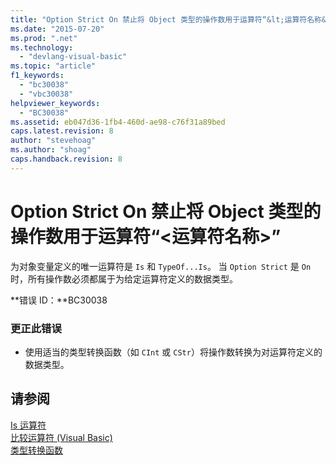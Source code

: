 ```yaml
---
title: "Option Strict On 禁止将 Object 类型的操作数用于运算符“&lt;运算符名称&gt;” | Microsoft Docs"
ms.date: "2015-07-20"
ms.prod: ".net"
ms.technology: 
  - "devlang-visual-basic"
ms.topic: "article"
f1_keywords: 
  - "bc30038"
  - "vbc30038"
helpviewer_keywords: 
  - "BC30038"
ms.assetid: eb047d36-1fb4-460d-ae98-c76f31a89bed
caps.latest.revision: 8
author: "stevehoag"
ms.author: "shoag"
caps.handback.revision: 8
---
```

# Option Strict On 禁止将 Object 类型的操作数用于运算符“&lt;运算符名称&gt;”
为对象变量定义的唯一运算符是 `Is` 和 `TypeOf...Is`。 当 `Option Strict` 是 `On` 时，所有操作数必须都属于为给定运算符定义的数据类型。  
  
 **错误 ID：**BC30038  
  
### 更正此错误  
  
-   使用适当的类型转换函数（如 `CInt` 或 `CStr`）将操作数转换为对运算符定义的数据类型。  
  
## 请参阅  
 [Is 运算符](../../visual-basic/language-reference/operators/is-operator.md)   
 [比较运算符 \(Visual Basic\)](../../visual-basic/programming-guide/language-features/operators-and-expressions/comparison-operators.md)   
 [类型转换函数](../../visual-basic/language-reference/functions/type-conversion-functions.md)